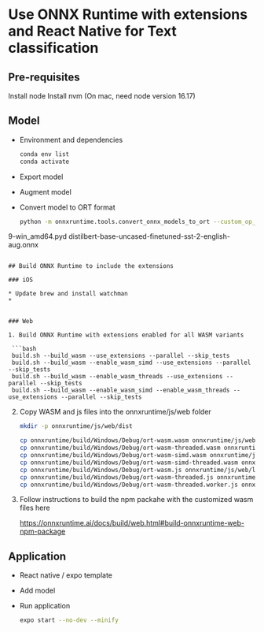 # Use ONNX Runtime with extensions and React Native for Text classification

## Pre-requisites

Install node
Install nvm (On mac, need node version 16.17)


## Model

* Environment and dependencies

  ```bash
  conda env list
  conda activate 

* Export model

* Augment model

* Convert model to ORT format

  ```bash
  python -m onnxruntime.tools.convert_onnx_models_to_ort --custom_op_library /C/Users/nakersha/Miniconda3/envs/orte/lib/site-packages/onnxruntime_extensions/_ortcustomops.cp3
9-win_amd64.pyd distilbert-base-uncased-finetuned-sst-2-english-aug.onnx
  ```

## Build ONNX Runtime to include the extensions

### iOS

* Update brew and install watchman
* 


### Web

1. Build ONNX Runtime with extensions enabled for all WASM variants

   ```bash
   build.sh --build_wasm --use_extensions --parallel --skip_tests
   build.sh --build_wasm --enable_wasm_simd --use_extensions --parallel --skip_tests
   build.sh --build_wasm --enable_wasm_threads --use_extensions --parallel --skip_tests
   build.sh --build_wasm --enable_wasm_simd --enable_wasm_threads --use_extensions --parallel --skip_tests
   ```

2. Copy WASM and js files into the onnxruntime/js/web folder

   ```bash
   mkdir -p onnxruntime/js/web/dist

   cp onnxruntime/build/Windows/Debug/ort-wasm.wasm onnxruntime/js/web/dist
   cp onnxruntime/build/Windows/Debug/ort-wasm-threaded.wasm onnxruntime/js/web/dist
   cp onnxruntime/build/Windows/Debug/ort-wasm-simd.wasm onnxruntime/js/web/dist
   cp onnxruntime/build/Windows/Debug/ort-wasm-simd-threaded.wasm onnxruntime/js/web/dist
   cp onnxruntime/build/Windows/Debug/ort-wasm.js onnxruntime/js/web/lib/wasm/binding
   cp onnxruntime/build/Windows/Debug/ort-wasm-threaded.js onnxruntime/js/web/lib/wasm/binding
   cp onnxruntime/build/Windows/Debug/ort-wasm-threaded.worker.js onnxruntime/js/web/lib/wasm/binding
   ```

3. Follow instructions to build the npm packahe with the customized wasm files here

   https://onnxruntime.ai/docs/build/web.html#build-onnxruntime-web-npm-package
   

## Application

* React native / expo template

* Add model

* Run application

  ```bash
  expo start --no-dev --minify
  ```
